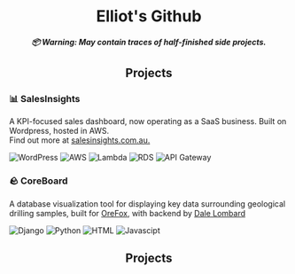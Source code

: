 <h1 align="center">
  Elliot's Github
  <h5 align="center">
    📦 Warning: May contain traces of half-finished side projects.
  </h5>
</h1>

<h2 align="center">Projects</h2>

<h3> 📊 SalesInsights </h3>
<p>A KPI-focused sales dashboard, now operating as a SaaS business. Built on Wordpress, hosted in AWS. <br> Find out more at <a href="https://salesinsights.com.au" target="_blank">salesinsights.com.au.</a></p>

![WordPress](https://img.shields.io/badge/WordPress-21759B?logo=wordpress&logoColor=white&style=plastic)
![AWS](https://img.shields.io/badge/AWS-232F3E?logo=amazonwebservices&style=plastic)
![Lambda](https://img.shields.io/badge/Lambda-FF9900?logo=awslambda&logoColor=0f0f0e&style=plastic)
![RDS](https://img.shields.io/badge/RDS-527FFF?logo=amazonrds&logoColor=white&style=plastic)
![API Gateway](https://img.shields.io/badge/API_Gateway-FF4F8B?logo=amazonapigateway&logoColor=0f0f0e&style=plastic)

<h3> 🪨 CoreBoard </h3>
<p>A database visualization tool for displaying key data surrounding geological drilling samples, built for <a href="https://github.com/OreFox" target="_blank">OreFox</a>, with backend by <a href="https://github.com/DaleLombard" target="_blank">Dale Lombard</a></p>

![Django](https://img.shields.io/badge/Django-092E20?logo=django&logoColor=black&style=plastic)
![Python](https://img.shields.io/badgePython-3776AB?logo=python&logoColor=black&style=plastic)
![HTML](https://img.shields.io/badge/HTML5-E34F26?logo=html5&logoColor=0f0f0e&style=plastic)
![Javascipt](https://img.shields.io/badge/Javascript-F7DF1E?logo=javascript&logoColor=white&style=plastic)


<h2 align="center">Projects</h2>

